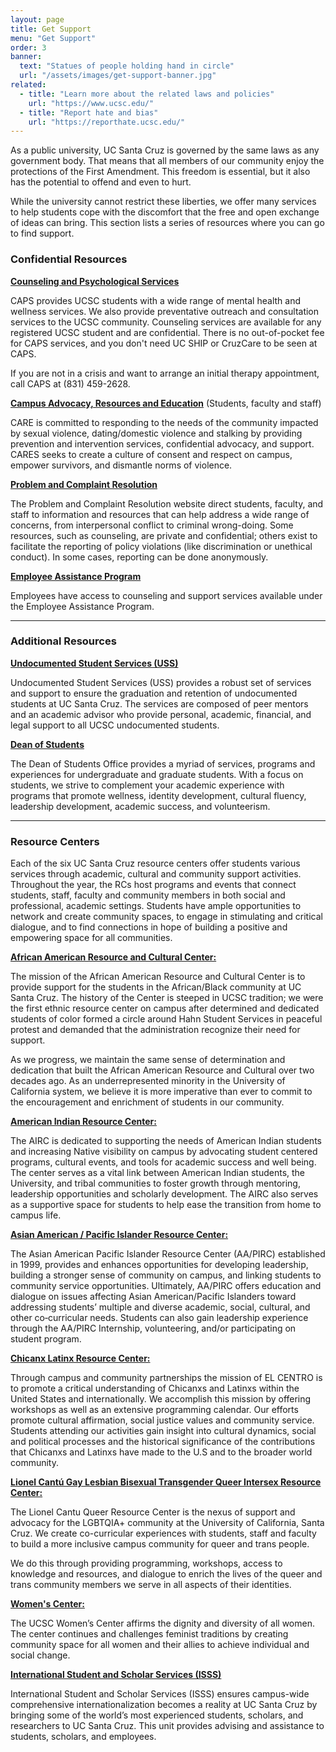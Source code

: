 ```yaml
---
layout: page
title: Get Support
menu: "Get Support"
order: 3
banner:
  text: "Statues of people holding hand in circle"
  url: "/assets/images/get-support-banner.jpg"
related:
  - title: "Learn more about the related laws and policies"
    url: "https://www.ucsc.edu/"
  - title: "Report hate and bias"
    url: "https://reporthate.ucsc.edu/"
---
```


As a public university, UC Santa Cruz is governed by the same laws as any government body. That means that all members of our community enjoy the protections of the First Amendment. This freedom is essential, but it also has the potential to offend and even to hurt.

While the university cannot restrict these liberties, we offer many services to help students cope with the discomfort that the free and open exchange of ideas can bring. This section lists a series of resources where you can go to find support.

### Confidential Resources

[**Counseling and Psychological Services**](https://caps.ucsc.edu/)

CAPS provides UCSC students with a wide range of mental health and wellness services. We also provide preventative outreach and consultation services to the UCSC community. Counseling services are available for any registered UCSC student and are confidential. There is no out-of-pocket fee for CAPS services, and you don't need UC SHIP or CruzCare to be seen at CAPS.

If you are not in a crisis and want to arrange an initial therapy appointment, call CAPS at (831) 459-2628.

[**Campus Advocacy, Resources and Education**](https://care.ucsc.edu/) (Students, faculty and staff)

CARE is committed to responding to the needs of the community impacted by sexual violence, dating/domestic violence and stalking by providing prevention and intervention services, confidential advocacy, and support. CARES seeks to create a culture of consent and respect on campus, empower survivors, and dismantle norms of violence. 

[**Problem and Complaint Resolution**](https://ombuds.ucsc.edu/)

The Problem and Complaint Resolution website direct students, faculty, and staff to information and resources that can help address a wide range of concerns, from interpersonal conflict to criminal wrong-doing. Some resources, such as counseling, are private and confidential; others exist to facilitate the reporting of policy violations (like discrimination or unethical conduct). In some cases, reporting can be done anonymously. 

[**Employee Assistance Program**](https://shr.ucsc.edu/benefits/eap/)

Employees have access to counseling and support services available under the Employee Assistance Program. 

---

### Additional Resources

[**Undocumented Student Services (USS)**](https://eop.ucsc.edu/undocumented_student_services/index.html)

Undocumented Student Services (USS) provides a robust set of services and support to ensure the graduation and retention of undocumented students at UC Santa Cruz.  The services are composed of peer mentors and an academic advisor who provide personal, academic, financial, and legal support to all UCSC undocumented students.


[**Dean of Students**](https://deanofstudents.ucsc.edu/)

The Dean of Students Office provides a myriad of services, programs and experiences for undergraduate and graduate students. With a focus on students, we strive to complement your academic experience with programs that promote wellness, identity development, cultural fluency, leadership development, academic success, and volunteerism.

---

### Resource Centers 

Each of the six UC Santa Cruz resource centers offer students various services through academic, cultural and community support activities. Throughout the year, the RCs host programs and events that connect students, staff, faculty and community members in both social and professional, academic settings. Students have ample opportunities to network and create community spaces, to engage in stimulating and critical dialogue, and to find connections in hope of building a positive and empowering space for all communities.

[**African American Resource and Cultural Center:**](http://aarcc.ucsc.edu/)

The mission of the African American Resource and Cultural Center is to provide support for the students in the African/Black community at UC Santa Cruz. The history of the Center is steeped in UCSC tradition; we were the first ethnic resource center on campus after determined and dedicated students of color formed a circle around Hahn Student Services in peaceful protest and demanded that the administration recognize their need for support.

As we progress, we maintain the same sense of determination and dedication that built the African American Resource and Cultural over two decades ago. As an underrepresented minority in the University of California system, we believe it is more imperative than ever to commit to the encouragement and enrichment of students in our community.

[**American Indian Resource Center:**](http://airc.ucsc.edu/)

The AIRC is dedicated to supporting the needs of American Indian students and increasing Native visibility on campus by advocating student centered programs, cultural events, and tools for academic success and well being. The center serves as a vital link between American Indian students, the University, and tribal communities to foster growth through mentoring, leadership opportunities and scholarly development.  The AIRC also serves as a supportive space for students to help ease the transition from home to campus life. 

[**Asian American / Pacific Islander Resource Center:**](http://aapirc.ucsc.edu/)

The Asian American Pacific Islander Resource Center (AA/PIRC) established in 1999, provides and enhances opportunities for developing leadership, building a stronger sense of community on campus, and linking students to community service opportunities. Ultimately, AA/PIRC offers education and dialogue on issues affecting Asian American/Pacific Islanders toward addressing students’ multiple and diverse academic, social, cultural, and other co‐curricular needs. Students can also gain leadership experience through the AA/PIRC Internship, volunteering, and/or participating on student program.

[**Chicanx Latinx Resource Center:**](https://elcentro.ucsc.edu/)

Through campus and community partnerships the mission of EL CENTRO is to promote a critical understanding of Chicanxs and Latinxs within the United States and internationally. We accomplish this mission by offering workshops as well as an extensive programming calendar. Our efforts promote cultural affirmation, social justice values and community service. Students attending our activities gain insight into cultural dynamics, social and political processes and the historical significance of the contributions that Chicanxs and Latinxs have made to the U.S and to the broader world community. 


[**Lionel Cantú Gay Lesbian Bisexual Transgender Queer Intersex Resource Center:**](http://queer.ucsc.edu/)

The Lionel Cantu Queer Resource Center is the nexus of support and advocacy for the LGBTQIA+ community at the University of California, Santa Cruz. We create co-curricular experiences with students, staff and faculty to build a more inclusive campus community for queer and trans people.

We do this through providing programming, workshops, access to knowledge and resources, and dialogue to enrich the lives of the queer and trans community members we serve in all aspects of their identities. 

[**Women's Center:**](http://womenscenter.ucsc.edu/)

The UCSC Women’s Center affirms the dignity and diversity of all women. The center continues and challenges feminist traditions by creating community space for all women and their allies to achieve individual and social change.

[**International Student and Scholar Services (ISSS)**](https://isss.ucsc.edu/)

International Student and Scholar Services (ISSS) ensures campus-wide comprehensive internationalization becomes a reality at UC Santa Cruz by bringing some of the world’s most experienced students, scholars, and researchers to UC Santa Cruz. This unit provides advising and assistance to students, scholars, and employees.




